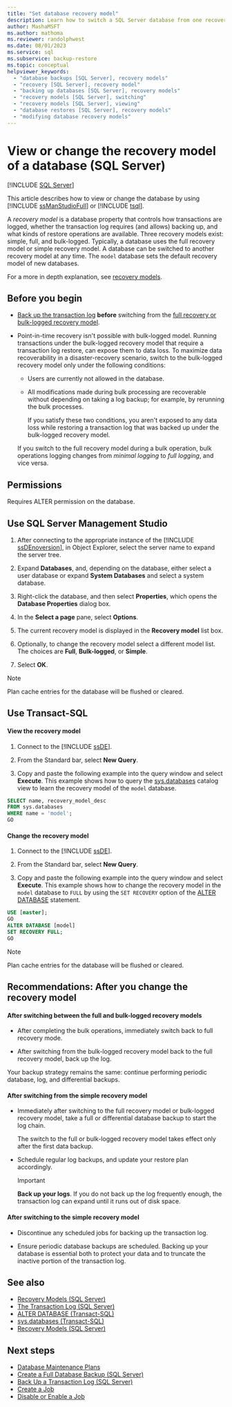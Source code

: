 ```yaml
---
title: "Set database recovery model"
description: Learn how to switch a SQL Server database from one recovery model to another by using SQL Server Management Studio or Transact-SQL.
author: MashaMSFT
ms.author: mathoma
ms.reviewer: randolphwest
ms.date: 08/01/2023
ms.service: sql
ms.subservice: backup-restore
ms.topic: conceptual
helpviewer_keywords:
  - "database backups [SQL Server], recovery models"
  - "recovery [SQL Server], recovery model"
  - "backing up databases [SQL Server], recovery models"
  - "recovery models [SQL Server], switching"
  - "recovery models [SQL Server], viewing"
  - "database restores [SQL Server], recovery models"
  - "modifying database recovery models"
---
```

# View or change the recovery model of a database (SQL Server)

[!INCLUDE [SQL Server](../../includes/applies-to-version/sqlserver.md)]

This article describes how to view or change the database by using [!INCLUDE [ssManStudioFull](../../includes/ssmanstudiofull-md.md)] or [!INCLUDE [tsql](../../includes/tsql-md.md)].

A *recovery model* is a database property that controls how transactions are logged, whether the transaction log requires (and allows) backing up, and what kinds of restore operations are available. Three recovery models exist: simple, full, and bulk-logged. Typically, a database uses the full recovery model or simple recovery model. A database can be switched to another recovery model at any time. The `model` database sets the default recovery model of new databases.

For a more in depth explanation, see [recovery models](recovery-models-sql-server.md).

## <a id="BeforeYouBegin"></a> Before you begin

- [Back up the transaction log](back-up-a-transaction-log-sql-server.md) **before** switching from the [full recovery or bulk-logged recovery model](recovery-models-sql-server.md).

- Point-in-time recovery isn't possible with bulk-logged model. Running transactions under the bulk-logged recovery model that require a transaction log restore, can expose them to data loss. To maximize data recoverability in a disaster-recovery scenario, switch to the bulk-logged recovery model only under the following conditions:

  - Users are currently not allowed in the database.

  - All modifications made during bulk processing are recoverable without depending on taking a log backup; for example, by rerunning the bulk processes.

    If you satisfy these two conditions, you aren't exposed to any data loss while restoring a transaction log that was backed up under the bulk-logged recovery model.

  If you switch to the full recovery model during a bulk operation, bulk operations logging changes from *minimal logging* to *full logging*, and vice versa.

## Permissions

Requires ALTER permission on the database.

## <a id="SSMSProcedure"></a> Use SQL Server Management Studio

1. After connecting to the appropriate instance of the [!INCLUDE [ssDEnoversion](../../includes/ssdenoversion-md.md)], in Object Explorer, select the server name to expand the server tree.

1. Expand **Databases**, and, depending on the database, either select a user database or expand **System Databases** and select a system database.

1. Right-click the database, and then select **Properties**, which opens the **Database Properties** dialog box.

1. In the **Select a page** pane, select **Options**.

1. The current recovery model is displayed in the **Recovery model** list box.

1. Optionally, to change the recovery model select a different model list. The choices are **Full**, **Bulk-logged**, or **Simple**.

1. Select **OK**.

> [!NOTE]  
> Plan cache entries for the database will be flushed or cleared.

## <a id="TsqlProcedure"></a> Use Transact-SQL

#### View the recovery model

1. Connect to the [!INCLUDE [ssDE](../../includes/ssde-md.md)].

1. From the Standard bar, select **New Query**.

1. Copy and paste the following example into the query window and select **Execute**. This example shows how to query the [sys.databases](../system-catalog-views/sys-databases-transact-sql.md) catalog view to learn the recovery model of the `model` database.

```sql
SELECT name, recovery_model_desc
FROM sys.databases
WHERE name = 'model';
GO
```

#### Change the recovery model

1. Connect to the [!INCLUDE [ssDE](../../includes/ssde-md.md)].

1. From the Standard bar, select **New Query**.

1. Copy and paste the following example into the query window and select **Execute**. This example shows how to change the recovery model in the `model` database to `FULL` by using the `SET RECOVERY` option of the [ALTER DATABASE](../../t-sql/statements/alter-database-transact-sql-set-options.md) statement.

```sql
USE [master];
GO
ALTER DATABASE [model]
SET RECOVERY FULL;
GO
```

> [!NOTE]  
> Plan cache entries for the database will be flushed or cleared.

## <a id="FollowUp"></a> Recommendations: After you change the recovery model

#### After switching between the full and bulk-logged recovery models

- After completing the bulk operations, immediately switch back to full recovery mode.

- After switching from the bulk-logged recovery model back to the full recovery model, back up the log.

Your backup strategy remains the same: continue performing periodic database, log, and differential backups.

#### After switching from the simple recovery model

- Immediately after switching to the full recovery model or bulk-logged recovery model, take a full or differential database backup to start the log chain.

  The switch to the full or bulk-logged recovery model takes effect only after the first data backup.

- Schedule regular log backups, and update your restore plan accordingly.

  > [!IMPORTANT]  
  > **Back up your logs**. If you do not back up the log frequently enough, the transaction log can expand until it runs out of disk space.

#### After switching to the simple recovery model

- Discontinue any scheduled jobs for backing up the transaction log.

- Ensure periodic database backups are scheduled. Backing up your database is essential both to protect your data and to truncate the inactive portion of the transaction log.

## See also

- [Recovery Models (SQL Server)](recovery-models-sql-server.md)
- [The Transaction Log (SQL Server)](../logs/the-transaction-log-sql-server.md)
- [ALTER DATABASE (Transact-SQL)](../../t-sql/statements/alter-database-transact-sql.md)
- [sys.databases (Transact-SQL)](../system-catalog-views/sys-databases-transact-sql.md)
- [Recovery Models (SQL Server)](recovery-models-sql-server.md)

## Next steps

- [Database Maintenance Plans](../maintenance-plans/maintenance-plans.md)
- [Create a Full Database Backup (SQL Server)](create-a-full-database-backup-sql-server.md)
- [Back Up a Transaction Log (SQL Server)](back-up-a-transaction-log-sql-server.md)
- [Create a Job](../../ssms/agent/create-a-job.md)
- [Disable or Enable a Job](../../ssms/agent/disable-or-enable-a-job.md)
